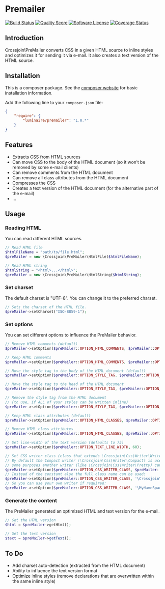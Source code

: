 # Premailer

[![Build Status](https://img.shields.io/travis/luminaire/premailer/master.svg?style=flat-square)](https://travis-ci.org/luminaire/premailer)
[![Quality Score](https://img.shields.io/scrutinizer/g/luminaire/premailer.svg?style=flat-square)](https://scrutinizer-ci.com/g/luminaire/premailer)
[![Software License](https://img.shields.io/badge/license-MIT-brightgreen.svg?style=flat-square)](LICENSE)
[![Coverage Status](https://img.shields.io/scrutinizer/coverage/g/luminaire/premailer.svg?style=flat-square)](https://scrutinizer-ci.com/g/luminaire/premailer/code-structure)

## Introduction
Crossjoin\PreMailer converts CSS in a given HTML source to inline styles and optimizes it for sending it via e-mail. It also creates a text version of the HTML source.

## Installation
This is a composer package. See the [composer website](https://getcomposer.org/) for basic installation information.

Add the following line to your `composer.json` file:
```json
{
    "require": {
        "luminaire/premailer": "1.0.*"
    }
}
```

## Features
- Extracts CSS from HTML sources
- Can move CSS to the body of the HTML document (so it won't be removed by some e-mail clients)
- Can remove comments from the HTML document
- Can remove all class attributes from the HTML document
- Compresses the CSS
- Creates a text version of the HTML document (for the alternative part of the e-mail)
- ...

## Usage

### Reading HTML
You can read different HTML sources.

```php
// Read HTML file
$htmlFileName = "path/to/file.html";
$preMailer = new \Crossjoin\PreMailer\HtmlFile($htmlFileName);

// Read HTML string
$htmlString = "<html>...</html>";
$preMailer = new \Crossjoin\PreMailer\HtmlString($htmlString);
```

### Set charset
The default charset is "UTF-8". You can change it to the preferred charset.

```php
// Sets the charset of the HTML file.
$preMailer->setCharset("ISO-8859-1");
```

### Set options
You can set different options to influence the PreMailer behavior.

```php
// Remove HTML comments (default)
$preMailer->setOption($preMailer::OPTION_HTML_COMMENTS, $preMailer::OPTION_HTML_COMMENTS_REMOVE);

// Keep HTML comments
$preMailer->setOption($preMailer::OPTION_HTML_COMMENTS, $preMailer::OPTION_HTML_COMMENTS_KEEP);

// Move the style tag to the body of the HTML document (default)
$preMailer->setOption($preMailer::OPTION_STYLE_TAG, $preMailer::OPTION_STYLE_TAG_BODY);

// Move the style tag to the head of the HTML document
$preMailer->setOption($preMailer::OPTION_STYLE_TAG, $preMailer::OPTION_STYLE_TAG_HEAD);

// Remove the style tag from the HTML document
// (to use, if ALL of your styles can be written inline)
$preMailer->setOption($preMailer::OPTION_STYLE_TAG, $preMailer::OPTION_STYLE_TAG_REMOVE);

// Keep HTML class attributes (default)
$preMailer->setOption($preMailer::OPTION_HTML_CLASSES, $preMailer::OPTION_HTML_CLASSES_KEEP);

// Remove HTML class attributes
$preMailer->setOption($preMailer::OPTION_HTML_CLASSES, $preMailer::OPTION_HTML_CLASSES_REMOVE);

// Set line-width of the text version (defaults to 75)
$preMailer->setOption($preMailer::OPTION_TEXT_LINE_WIDTH, 60);

// Set CSS writer class (class that extends \Crossjoin\Css\Writer\WriterAbstract).
// By default the Compact writer (\Crossjoin\Css\Writer\Compact) is used, but for
// some purposes another writer (like \Crossjoin\Css\Writer\Pretty) can be useful.
$preMailer->setOption($preMailer::OPTION_CSS_WRITER_CLASS, $preMailer::OPTION_CSS_WRITER_CLASS_PRETTY);
// Instead of the constant also the full class name can be used:
$preMailer->setOption($preMailer::OPTION_CSS_WRITER_CLASS, '\Crossjoin\Css\Writer\Pretty');
// So you can use your own writer if required:
$preMailer->setOption($preMailer::OPTION_CSS_WRITER_CLASS, '\MyNameSpace\Css\Writer\MyWriter');
```

### Generate the content
The PreMailer generated an optimized HTML and text version for the e-mail.

```php
// Get the HTML version
$html = $preMailer->getHtml();

// Get the text version
$text = $preMailer->getText();
```

## To Do
- Add charset auto-detection (extracted from the HTML document)
- Ability to influence the text version format
- Optimize inline styles (remove declarations that are overwritten within the same inline style)
